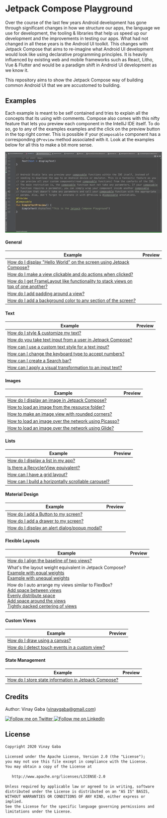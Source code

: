# Jetpack Compose Playground

Over the course of the last few years Android development has gone
through significant changes in how we structure our apps, the language
we use for development, the tooling & libraries that help us speed up
our development and the improvements in testing our apps. What had not
changed in all these years is the Android UI toolkit. This changes with
Jetpack Compose that aims to re-imagine what Android UI development
would look like using declarative programming principles. It is heavily
influenced by existing web and mobile frameworks such as React, Litho,
Vue & Flutter and would be a paradigm shift in Android UI development as
we know it.

This repository aims to show the Jetpack Compose way of building common
Android UI that we are accustomed to building.

Examples
-----------------

Each example is meant to be self contained and tries to explain all the
concepts that its using with comments. Compose also comes with this
nifty feature that lets you preview each component in the IntelliJ IDE
itself. To do so, go to any of the examples examples and the click on
the preview button in the top right corner. This is possible if your
`@Composable` component has a corresponding `@Preview` method associated
with it. Look at the examples below for all this to make a bit more
sense.

![Jetpack Compose Preview Functionality](screenshots/compose_preview.gif)

#### General

|Example|Preview|
|-------|-------|
|[How do I display "Hello World" on the screen using Jetpack Compose?](https://github.com/vinaygaba/Jetpack-Compose-Playground/blob/master/app/src/main/java/com/example/jetpackcomposeplayground/text/SimpleTextActivity.kt)| |
|[How do I make a view clickable and do actions when clicked?](https://github.com/vinaygaba/Jetpack-Compose-Playground/blob/master/app/src/main/java/com/example/jetpackcomposeplayground/dialogs/AlertDialogActivity.kt#L36)| |
|[How do I get FrameLayout like functionality to stack views on top of one another?](https://github.com/vinaygaba/Jetpack-Compose-Playground/blob/master/app/src/main/java/com/example/jetpackcomposeplayground/stack/StackActivity.kt)| |
|[How do I add padding around a view?](https://github.com/vinaygaba/Jetpack-Compose-Playground/blob/master/app/src/main/java/com/example/jetpackcomposeplayground/button/ButtonActivity.kt#L37)| |
|[How do I add a background color to any section of the screen?](https://github.com/vinaygaba/Jetpack-Compose-Playground/blob/master/app/src/main/java/com/example/jetpackcomposeplayground/text/CustomTextActivity.kt#L163)| |


#### Text

|Example|Preview|
|-------|-------|
|[How do I style & customize my text?](https://github.com/vinaygaba/Jetpack-Compose-Playground/blob/master/app/src/main/java/com/example/jetpackcomposeplayground/text/CustomTextActivity.kt)| |
|[How do you take text input from a user in Jetpack Compose?](https://github.com/vinaygaba/Jetpack-Compose-Playground/blob/master/app/src/main/java/com/example/jetpackcomposeplayground/text/TextFieldActivity.kt)
|[How can I use a custom text style for a text input?](https://github.com/vinaygaba/Jetpack-Compose-Playground/blob/master/app/src/main/java/com/example/jetpackcomposeplayground/text/TextFieldActivity.kt#L71)| |
|[How can I change the keyboard type to accept numbers?](https://github.com/vinaygaba/Jetpack-Compose-Playground/blob/master/app/src/main/java/com/example/jetpackcomposeplayground/text/TextFieldActivity.kt#L90)| |
|[How can I create a Search bar?](https://github.com/vinaygaba/Jetpack-Compose-Playground/blob/master/app/src/main/java/com/example/jetpackcomposeplayground/text/TextFieldActivity.kt#L104)| |
|[How can I apply a visual transformation to an input text?](https://github.com/vinaygaba/Jetpack-Compose-Playground/blob/master/app/src/main/java/com/example/jetpackcomposeplayground/text/TextFieldActivity.kt#L123)| |


#### Images

|Example|Preview|
|-------|-------|
|[How do I display an image in Jetpack Compose?](https://github.com/vinaygaba/Jetpack-Compose-Playground/blob/master/app/src/main/java/com/example/jetpackcomposeplayground/image/ImageActivity.kt)| |
|[How to load an image from the resource folder?](https://github.com/vinaygaba/Jetpack-Compose-Playground/blob/master/app/src/main/java/com/example/jetpackcomposeplayground/image/ImageActivity.kt#L61)| |
|[How to make an image view with rounded corners?](https://github.com/vinaygaba/Jetpack-Compose-Playground/blob/master/app/src/main/java/com/example/jetpackcomposeplayground/image/ImageActivity.kt#L73)| |
|[How to load an image over the network using Picasso?](https://github.com/vinaygaba/Jetpack-Compose-Playground/blob/master/app/src/main/java/com/example/jetpackcomposeplayground/image/ImageActivity.kt#L85)| |
|[How to load an image over the network using Glide?](https://github.com/vinaygaba/Jetpack-Compose-Playground/blob/master/app/src/main/java/com/example/jetpackcomposeplayground/image/ImageActivity.kt#L135)| |


#### Lists

|Example|Preview|
|-------|-------|
|[How do I display a list in my app?](https://github.com/vinaygaba/Jetpack-Compose-Playground/blob/master/app/src/main/java/com/example/jetpackcomposeplayground/scrollers/VerticalScrollableActivity.kt)| |
|[Is there a RecyclerView equivalent?](https://github.com/vinaygaba/Jetpack-Compose-Playground/blob/master/app/src/main/java/com/example/jetpackcomposeplayground/scrollers/VerticalScrollableActivity.kt#L40)| |
|[How can I have a grid layout?](https://github.com/vinaygaba/Jetpack-Compose-Playground/blob/master/app/src/main/java/com/example/jetpackcomposeplayground/scrollers/GridLayoutActivity.kt)| |
|[How can I build a horizontally scrollable carousel?](https://github.com/vinaygaba/Jetpack-Compose-Playground/blob/master/app/src/main/java/com/example/jetpackcomposeplayground/scrollers/HorizontalScrollableActivity.kt)| |


#### Material Design

|Example|Preview|
|-------|-------|
|[How do I add a Button to my screen?](https://github.com/vinaygaba/Jetpack-Compose-Playground/blob/master/app/src/main/java/com/example/jetpackcomposeplayground/button/ButtonActivity.kt)||
|[How do I add a drawer to my screen?](https://github.com/vinaygaba/Jetpack-Compose-Playground/blob/master/app/src/main/java/com/example/jetpackcomposeplayground/drawers/DrawerAppActivity.kt)| |
|[How do I display an alert dialog/popup modal?](https://github.com/vinaygaba/Jetpack-Compose-Playground/blob/master/app/src/main/java/com/example/jetpackcomposeplayground/dialogs/AlertDialogActivity.kt)| |


#### Flexible Layouts
|Example|Preview|
|-------|-------|
|[How do I align the baseline of two views?](https://github.com/vinaygaba/Jetpack-Compose-Playground/blob/master/app/src/main/java/com/example/jetpackcomposeplayground/text/ViewLayoutConfigurationsActivity.kt#L164)| |
|What's the layout weight equivalent in Jetpack Compose? <br>[Example with equal weights](https://github.com/vinaygaba/Jetpack-Compose-Playground/blob/master/app/src/main/java/com/example/jetpackcomposeplayground/text/ViewLayoutConfigurationsActivity.kt#L59) <br>[Example with unequal weights](https://github.com/vinaygaba/Jetpack-Compose-Playground/blob/master/app/src/main/java/com/example/jetpackcomposeplayground/text/ViewLayoutConfigurationsActivity.kt#L74)| |
|How do I auto arrange my views similar to FlexBox?<br>[Add space between views](https://github.com/vinaygaba/Jetpack-Compose-Playground/blob/master/app/src/main/java/com/example/jetpackcomposeplayground/text/ViewLayoutConfigurationsActivity.kt#L89)<br>[Evenly distribute space](https://github.com/vinaygaba/Jetpack-Compose-Playground/blob/master/app/src/main/java/com/example/jetpackcomposeplayground/text/ViewLayoutConfigurationsActivity.kt#L104)<br>[Add space around the views](https://github.com/vinaygaba/Jetpack-Compose-Playground/blob/master/app/src/main/java/com/example/jetpackcomposeplayground/text/ViewLayoutConfigurationsActivity.kt#L119)<br>[Tightly packed centering of views](https://github.com/vinaygaba/Jetpack-Compose-Playground/blob/master/app/src/main/java/com/example/jetpackcomposeplayground/text/ViewLayoutConfigurationsActivity.kt#L134)| |
|[]()| |

#### Custom Views

|Example|Preview|
|-------|-------|
|[How do I draw using a canvas?](https://github.com/vinaygaba/Jetpack-Compose-Playground/blob/master/app/src/main/java/com/example/jetpackcomposeplayground/customview/CustomViewActivity.kt)| |
|[How do I detect touch events in a custom view?](https://github.com/vinaygaba/Jetpack-Compose-Playground/blob/master/app/src/main/java/com/example/jetpackcomposeplayground/customview/CustomViewPainActivity.kt)| |


#### State Management
|Example|Preview|
|-------|-------|
|[How do I store state information in Jetpack Compose?](https://github.com/vinaygaba/Jetpack-Compose-Playground/blob/master/app/src/main/java/com/example/jetpackcomposeplayground/state/StateActivity.kt)| |


Credits
-----------------
Author: Vinay Gaba (vinaygaba@gmail.com)

<a href="https://twitter.com/vinaygaba">
  <img alt="Follow me on Twitter"
       src="https://github.com/gabrielemariotti/cardslib/raw/master/demo/images/twitter64.png" />
</a>
<a href="https://www.linkedin.com/in/vinaygaba">
  <img alt="Follow me on LinkedIn"
       src="https://github.com/gabrielemariotti/cardslib/raw/master/demo/images/linkedin.png" />
</a>


License
-----------------

    Copyright 2020 Vinay Gaba

    Licensed under the Apache License, Version 2.0 (the "License");
    you may not use this file except in compliance with the License.
    You may obtain a copy of the License at

       http://www.apache.org/licenses/LICENSE-2.0

    Unless required by applicable law or agreed to in writing, software
    distributed under the License is distributed on an "AS IS" BASIS,
    WITHOUT WARRANTIES OR CONDITIONS OF ANY KIND, either express or implied.
    See the License for the specific language governing permissions and
    limitations under the License.